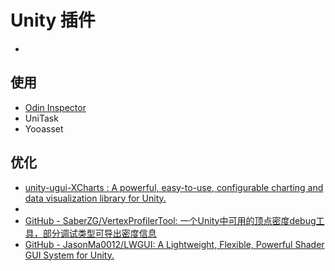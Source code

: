 # Unity 插件

*

## 使用

* [Odin Inspector](https://odininspector.com/)
* UniTask
* Yooasset

## 优化
* [unity-ugui-XCharts : A powerful, easy-to-use, configurable charting and data visualization library for Unity.  ](https://github.com/monitor1394/unity-ugui-XCharts)
* 
* [GitHub - SaberZG/VertexProfilerTool: 一个Unity中可用的顶点密度debug工具，部分调试类型可导出密度信息](https://github.com/SaberZG/VertexProfilerTool?tab=readme-ov-file)
* [GitHub - JasonMa0012/LWGUI: A Lightweight, Flexible, Powerful Shader GUI System for Unity.](https://github.com/JasonMa0012/LWGUI)